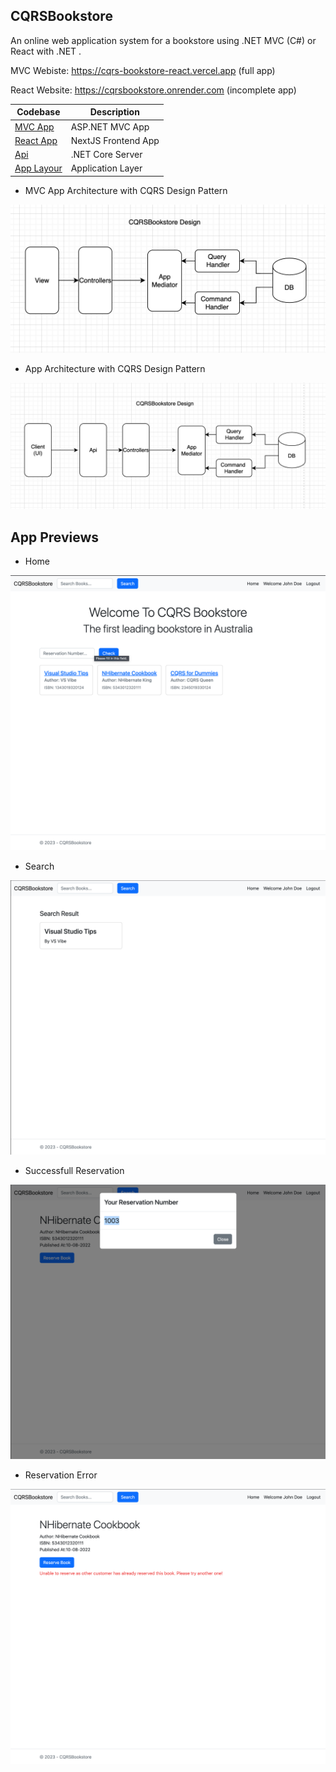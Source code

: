## CQRSBookstore

An online web application system for a bookstore using .NET MVC (C#) or React with .NET .

MVC Webiste: https://cqrs-bookstore-react.vercel.app (full app)
    
React Website: https://cqrsbookstore.onrender.com (incomplete app)

| Codebase                                                                              | Description         |
| ------------------------------------------------------------------------------------- | ------------------- |
| [MVC App](https://github.com/kkaung/CQRSBookstore/tree/main/CQRSBookstore.UI/MVC)     | ASP.NET MVC App     |
| [React App](https://github.com/kkaung/CQRSBookstore/tree/main/CQRSBookstore.UI/React) | NextJS Frontend App |
| [Api](https://github.com/kkaung/CQRSBookstore/tree/main/CQRSBookstore.Api)            | .NET Core Server    |
| [App Layour](https://github.com/kkaung/CQRSBookstore/tree/main/CQRSBookstore.App)     | Application Layer   |

-   MVC App Architecture with CQRS Design Pattern

![Design](./Docs/images/MVCPattern.png)

-   App Architecture with CQRS Design Pattern

![Design](./Docs/images/design.png)

## App Previews

-   Home

![Home](./Docs/images/home.png)

-   Search

![Search](./Docs/images/search.png)

-   Successfull Reservation

![Search](./Docs/images/reservationSuccess.png)

-   Reservation Error

![Search](./Docs/images/reservationError.png)
